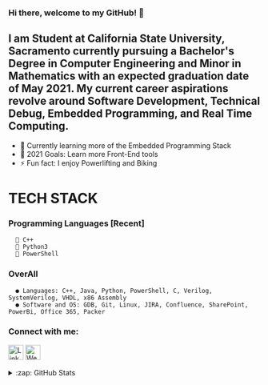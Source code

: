 ### Hi there, welcome to my GitHub! 👋

## I am Student at California State University, Sacramento currently pursuing a Bachelor's Degree in Computer Engineering and Minor in Mathematics with an expected graduation date of May 2021. My current career aspirations revolve around Software Development, Technical Debug, Embedded Programming, and Real Time Computing.

- 🌱 Currently learning more of the Embedded Programming Stack
- 🥅 2021 Goals: Learn more Front-End tools
- ⚡ Fun fact: I enjoy Powerlifting and Biking

# TECH STACK
  ### Programming Languages [Recent]
      🤖 C++
      🐍 Python3
      🦾 PowerShell
  ### OverAll
      ● Languages: C++, Java, Python, PowerShell, C, Verilog, SystemVerilog, VHDL, x86 Assembly
      ● Software and OS: GDB, Git, Linux, JIRA, Confluence, SharePoint, PowerBi, Office 365, Packer



### Connect with me:
<a href="https://www.linkedin.com/in/danielgonzalez19/" target="_blank"><img src="https://raw.githubusercontent.com/nakulbhati/nakulbhati/master/contain/in.png" alt="LinkedIn" width="30"></a>
<a href="http://athena.ecs.csus.edu/~gonzald/" target="_blank"><img src="https://raw.githubusercontent.com/nakulbhati/nakulbhati/master/contain/www.png" alt="Website" width="30"></a>


<details>
  <summary>:zap: GitHub Stats</summary>
  <img align="left" alt="Daniel's GitHub Stats" src="https://github-readme-stats.codestackr.vercel.app/api?username=danielgonzalez3&show_icons=true&hide_border=false" />
</details>

[linkedin]: https://www.linkedin.com/in/danielgonzalez19/
[website]: http://athena.ecs.csus.edu/~gonzald/
